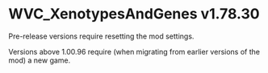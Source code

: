# WVC_XenotypesAndGenes v1.78.30
 
Pre-release versions require resetting the mod settings.

Versions above 1.00.96 require (when migrating from earlier versions of the mod) a new game.